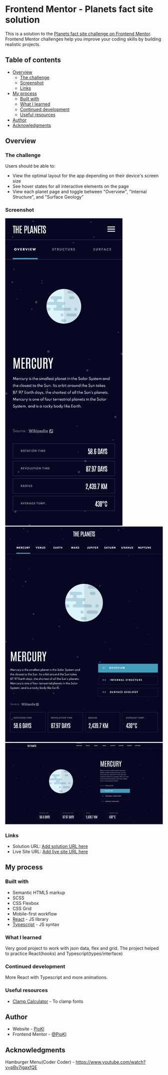 # Frontend Mentor - Planets fact site solution

This is a solution to the [Planets fact site challenge on Frontend Mentor](https://www.frontendmentor.io/challenges/planets-fact-site-gazqN8w_f). Frontend Mentor challenges help you improve your coding skills by building realistic projects.

## Table of contents

- [Overview](#overview)
  - [The challenge](#the-challenge)
  - [Screenshot](#screenshot)
  - [Links](#links)
- [My process](#my-process)
  - [Built with](#built-with)
  - [What I learned](#what-i-learned)
  - [Continued development](#continued-development)
  - [Useful resources](#useful-resources)
- [Author](#author)
- [Acknowledgments](#acknowledgments)

## Overview

### The challenge

Users should be able to:

- View the optimal layout for the app depending on their device's screen size
- See hover states for all interactive elements on the page
- View each planet page and toggle between "Overview", "Internal Structure", and "Surface Geology"

### Screenshot

![mobile](./src/assets/resolutionPreview/planetFactsMobile.png)
![tablet](./src/assets/resolutionPreview/planetFactsTablet.png)
![desktop](./src/assets/resolutionPreview/planetFactsDesktop.png)

### Links

- Solution URL: [Add solution URL here](https://github.com/PioKl/Planets-Facts)
- Live Site URL: [Add live site URL here](https://piokl.github.io/Planets-Facts/)

## My process

### Built with

- Semantic HTML5 markup
- SCSS
- CSS Flexbox
- CSS Grid
- Mobile-first workflow
- [React](https://reactjs.org/) - JS library
- [Typescript](https://www.typescriptlang.org/) - JS syntax

### What I learned

Very good project to work with json data, flex and grid. The project helped to practice React(hooks) and Typescript(types/interface)

### Continued development

More React with Typescript and more animations.

### Useful resources

- [Clamp Calculator](https://www.marcbacon.com/tools/clamp-calculator/) - To clamp fonts

## Author

- Website - [PioKl](https://github.com/PioKl)
- Frontend Mentor - [@PioKl](https://www.frontendmentor.io/profile/PioKl)

## Acknowledgments

Hamburger Menu(Coder Coder) - https://www.youtube.com/watch?v=pBv7igaxfQE
